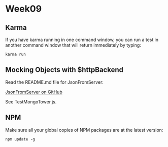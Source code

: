Week09
======


Karma
-----

If you have karma running in one command window, you can run a test in another 
command window that will return immediately  by typing:

	karma run


Mocking Objects with $httpBackend
---------------

Read the README.md file for JsonFromServer:

[JsonFromServer on GitHub](https://github.com/charliecalvert/JsObjects/blob/master/JavaScript/Design/JsonFromServer/README.md)

See TestMongoTower.js.

NPM
---

Make sure all your global copies of NPM packages are at the latest
version:

	npm update -g 


